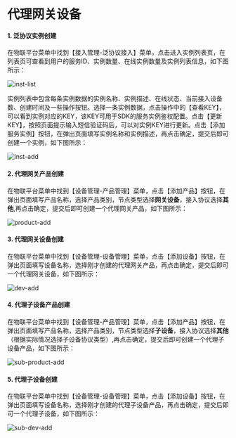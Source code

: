 # **代理网关设备**  

#### **1. 泛协议实例创建**  

在物联平台菜单中找到【接入管理-泛协议接入】菜单，点击进入实例列表页，在列表页可查看到用户的服务ID、实例数量、在线实例数量及实例列表信息，如下图所示：

![inst-list](/images/device-management/fxy-gateway-device/inst-list.png)

实例列表中包含每条实例数据的实例名称、实例描述、在线状态、当前接入设备数、创建时间及一些操作按钮。选择一条实例数据，点击操作中的【查看KEY】，可以看到实例对应的KEY，该KEY可用于SDK的服务实例鉴权配置。点击【更新KEY】，按照页面提示输入短信验证码后，可以对实例KEY进行更新。点击【添加服务实例】按钮，在弹出页面填写实例名称和实例描述，再点击确定，提交后即可创建一个实例，如下图所示：

![inst-add](/images/device-management/fxy-gateway-device/inst-add.png)

#### **2. 代理网关产品创建**  

在物联平台菜单中找到【设备管理-产品管理】菜单，点击【添加产品】按钮，在弹出页面填写产品名称，选择产品类别，节点类型选择**网关设备**，接入协议选择**其他**,再点击确定，提交后即可创建一个代理网关产品，如下图所示：

![product-add](/images/device-management/fxy-gateway-device/product-add.png)

#### **3. 代理网关设备创建**  

在物联平台菜单中找到【设备管理-设备管理】菜单，点击【添加设备】按钮，在弹出页面填写设备名称，选择刚才创建的代理网关产品，再点击确定，提交后即可一个代理网关设备，如下图所示：

![dev-add](/images/device-management/fxy-gateway-device/dev-add.png)

#### **4. 代理子设备产品创建**  

在物联平台菜单中找到【设备管理-产品管理】菜单，点击【添加产品】按钮，在弹出页面填写产品名称，选择产品类别，节点类型选择**子设备**，接入协议选择**其他** （根据实际情况选择子设备协议类型）,再点击确定，提交后即可创建一个代理子设备产品，如下图所示：

![sub-product-add](/images/device-management/fxy-gateway-device/sub-product-add.png)

#### **5. 代理子设备创建**  

在物联平台菜单中找到【设备管理-设备管理】菜单，点击【添加设备】按钮，在弹出页面填写设备名称，选择刚才创建的代理子设备产品，再点击确定，提交后即可一个代理子设备，如下图所示：

![sub-dev-add](/images/device-management/fxy-gateway-device/sub-dev-add.png)

